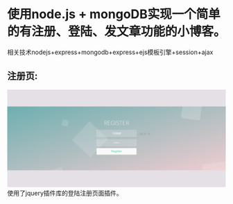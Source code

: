 使用node.js + mongoDB实现一个简单的有注册、登陆、发文章功能的小博客。
====
相关技术nodejs+express+mongodb+express+ejs模板引擎+session+ajax

 注册页:
 ------
 
![这是注册页面](https://github.com/zhouqunfang/blog/blob/master/images/regis.png)
使用了jquery插件库的登陆注册页面插件。




